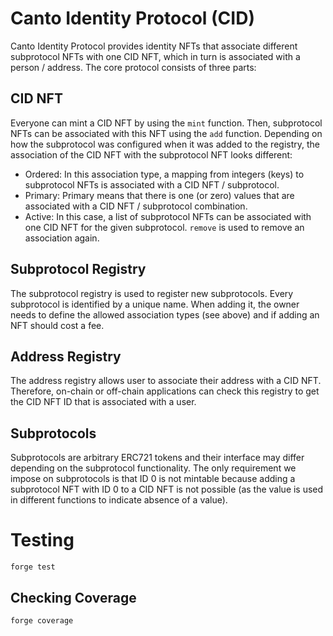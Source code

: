 # Canto Identity Protocol (CID)

Canto Identity Protocol provides identity NFTs that associate different subprotocol NFTs with one CID NFT, which in turn is associated with a person / address. The core protocol consists of three parts:

## CID NFT
Everyone can mint a CID NFT by using the `mint` function. Then, subprotocol NFTs can be associated with this NFT using the `add` function. Depending on how the subprotocol was configured when it was added to the registry, the association of the CID NFT with the subprotocol NFT looks different:
- Ordered: In this association type, a mapping from integers (keys) to subprotocol NFTs is associated with a CID NFT / subprotocol.
- Primary: Primary means that there is one (or zero) values that are associated with a CID NFT / subprotocol combination.
- Active: In this case, a list of subprotocol NFTs can be associated with one CID NFT for the given subprotocol.
`remove` is used to remove an association again.

## Subprotocol Registry
The subprotocol registry is used to register new subprotocols. Every subprotocol is identified by a unique name. When adding it, the owner needs to define the allowed association types (see above) and if adding an NFT should cost a fee.

## Address Registry
The address registry allows user to associate their address with a CID NFT. Therefore, on-chain or off-chain applications can check this registry to get the CID NFT ID that is associated with a user.

## Subprotocols
Subprotocols are arbitrary ERC721 tokens and their interface may differ depending on the subprotocol functionality. The only requirement we impose on subprotocols is that ID 0 is not mintable because adding a subprotocol NFT with ID 0 to a CID NFT is not possible (as the value is used in different functions to indicate absence of a value).

# Testing

```
forge test
```

## Checking Coverage

```
forge coverage
```